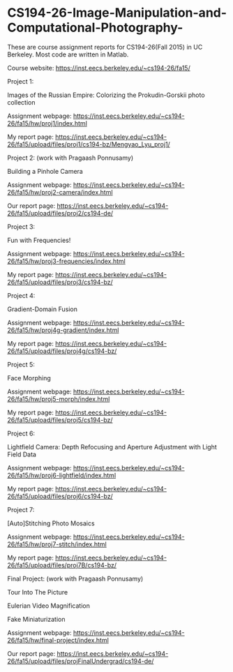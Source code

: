 # CS194-26-Image-Manipulation-and-Computational-Photography-
These are course assignment reports for CS194-26(Fall 2015) in UC Berkeley. Most code are written in Matlab.

Course website: https://inst.eecs.berkeley.edu/~cs194-26/fa15/

Project 1:

  Images of the Russian Empire: Colorizing the Prokudin-Gorskii photo collection
  
  Assignment webpage: https://inst.eecs.berkeley.edu/~cs194-26/fa15/hw/proj1/index.html
  
  My report page: https://inst.eecs.berkeley.edu/~cs194-26/fa15/upload/files/proj1/cs194-bz/Mengyao_Lyu_proj1/
  
Project 2: (work with Pragaash Ponnusamy)

  Building a Pinhole Camera
  
  Assignment webpage: https://inst.eecs.berkeley.edu/~cs194-26/fa15/hw/proj2-camera/index.html
  
  Our report page: https://inst.eecs.berkeley.edu/~cs194-26/fa15/upload/files/proj2/cs194-de/

Project 3: 

  Fun with Frequencies!
  
  Assignment webpage: https://inst.eecs.berkeley.edu/~cs194-26/fa15/hw/proj3-frequencies/index.html
  
  My report page: https://inst.eecs.berkeley.edu/~cs194-26/fa15/upload/files/proj3/cs194-bz/

Project 4: 

  Gradient-Domain Fusion
  
  Assignment webpage: https://inst.eecs.berkeley.edu/~cs194-26/fa15/hw/proj4g-gradient/index.html
  
  My report page: https://inst.eecs.berkeley.edu/~cs194-26/fa15/upload/files/proj4g/cs194-bz/
  
Project 5: 

  Face Morphing
  
  Assignment webpage: https://inst.eecs.berkeley.edu/~cs194-26/fa15/hw/proj5-morph/index.html
  
  My report page: https://inst.eecs.berkeley.edu/~cs194-26/fa15/upload/files/proj5/cs194-bz/
  
Project 6:

  Lightfield Camera: Depth Refocusing and Aperture Adjustment with Light Field Data
  
  Assignment webpage: https://inst.eecs.berkeley.edu/~cs194-26/fa15/hw/proj6-lightfield/index.html
  
  My report page: https://inst.eecs.berkeley.edu/~cs194-26/fa15/upload/files/proj6/cs194-bz/
  
Project 7:

  [Auto]Stitching Photo Mosaics
  
  Assignment webpage: https://inst.eecs.berkeley.edu/~cs194-26/fa15/hw/proj7-stitch/index.html
  
  My report page: https://inst.eecs.berkeley.edu/~cs194-26/fa15/upload/files/proj7B/cs194-bz/
  
Final Project: (work with Pragaash Ponnusamy)

  Tour Into The Picture
  
  Eulerian Video Magnification
  
  Fake Miniaturization
  
  Assignment webpage: https://inst.eecs.berkeley.edu/~cs194-26/fa15/hw/final-project/index.html
  
  Our report page: https://inst.eecs.berkeley.edu/~cs194-26/fa15/upload/files/projFinalUndergrad/cs194-de/
